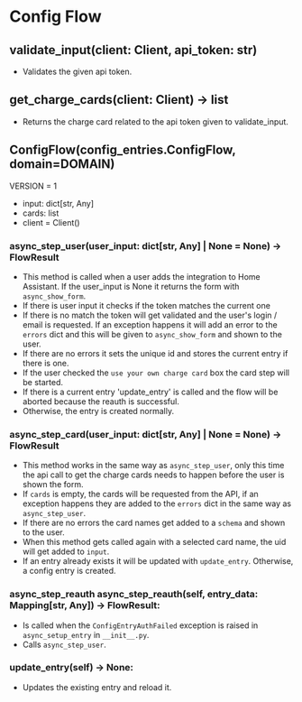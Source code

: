 # Config Flow

## validate_input(client: Client, api_token: str)

- Validates the given api token.

## get_charge_cards(client: Client) -> list

- Returns the charge card related to the api token given to validate_input.

## ConfigFlow(config_entries.ConfigFlow, domain=DOMAIN)

VERSION = 1

- input: dict[str, Any]
- cards: list
- client = Client()

### async_step_user(user_input: dict[str, Any] | None = None) -> FlowResult

- This method is called when a user adds the integration to Home Assistant. If the user_input is None it returns the form with `async_show_form`.
- If there is user input it checks if the token matches the current one
- If there is no match the token will get validated and the user's login / email is requested. If an exception happens it will add an error to the `errors` dict and this will be given to `async_show_form` and shown to the user.
- If there are no errors it sets the unique id and stores the current entry if there is one.
- If the user checked the `use your own charge card` box the card step will be started.
- If there is a current entry 'update_entry' is called and the flow will be aborted because the reauth is successful.
- Otherwise, the entry is created normally.

### async_step_card(user_input: dict[str, Any] | None = None) -> FlowResult

- This method works in the same way as `async_step_user`, only this time the api call to get the charge cards needs to happen before the user is shown the form.
- If `cards` is empty, the cards will be requested from the API, if an exception happens they are added to the `errors` dict in the same way as `async_step_user`.
- If there are no errors the card names get added to a `schema` and shown to the user.
- When this method gets called again with a selected card name, the uid will get added to `input`.
- If an entry already exists it will be updated with `update_entry`. Otherwise, a config entry is created.

### async_step_reauth async_step_reauth(self, entry_data: Mapping[str, Any]) -> FlowResult:

- Is called when the `ConfigEntryAuthFailed` exception is raised in `async_setup_entry` in `__init__.py`.
- Calls `async_step_user`.

### update_entry(self) -> None:

- Updates the existing entry and reload it.
